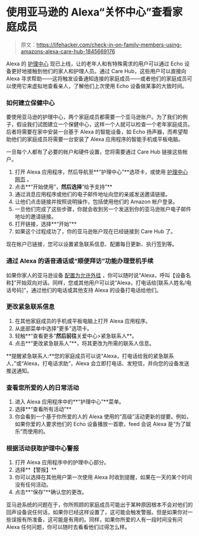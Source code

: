 # 使用亚马逊的 Alexa“关怀中心”查看家庭成员

> 原文：<https://lifehacker.com/check-in-on-family-members-using-amazons-alexa-care-hub-1845669176>

Alexa 的 [护理中心](https://www.aboutamazon.com/news/devices/alexa-can-now-help-make-the-remote-caregiving-experience-easier) 现已上线，让的老年人和有特殊需求的用户可以通过 Echo 设备更好地接触到他们的家人和护理人员。通过 Care Hub，这些用户可以直接向 Alexa 寻求帮助——这将触发设备通知连接的家庭成员——或者他们的家庭成员可以使用它来虚拟地查看亲人，了解他们上次使用 Echo 设备做某事的大致时间。



### 如何建立保健中心

要使用亚马逊的护理中心，两个家庭成员都需要一个亚马逊账户。为了我们的例子，假设我们试图建立一个保健中心，这样一个人就可以检查一个老年家庭成员。后者将需要在家中安装一台基于 Alexa 的智能设备，如 Echo 扬声器，而希望帮助他们的家庭成员将需要一台安装了 Alexa 应用程序的智能手机或平板电脑。

一旦每个人都有了必要的帐户和硬件设置，您将需要通过 Care Hub 链接这些帐户。

1.  打开 Alexa 应用程序，然后导航至**“护理中心”**选项卡，或使用 [护理中心网页](https://www.amazon.com/b/ref=ods_surl_ac?asc_campaign=InlineText&asc_refurl=https://lifehacker.com/check-in-on-family-members-using-amazons-alexa-care-hub-1845669176&asc_source=&node=21390531011&tag=kinjalifehackerlink-20) 。
2.  点击**“开始使用”，**然后选择**“给予支持”**
3.  通过消息应用程序或他们的电子邮件地址向您的亲戚发送邀请链接。
4.  让他们点击链接并按照说明操作，包括使用他们的 Amazon 帐户登录。
5.  一旦他们完成了这些步骤，你就会收到另一个发送到你的亚马逊账户电子邮件地址的邀请链接。
6.  打开链接，选择**“开始”**
7.  如果这个过程成功了，你的亚马逊账户现在已经链接到 Care Hub 了。

现在帐户已链接，您可以设置紧急联系信息、配置每日更新、执行签到等。

### 通过 Alexa 的语音通话或“顺便拜访”功能办理登机手续

如果你家人的亚马逊设备 [配置为允许外挂](https://www.amazon.com/gp/help/customer/display.html?asc_campaign=InlineText&asc_refurl=https://lifehacker.com/check-in-on-family-members-using-amazons-alexa-care-hub-1845669176&asc_source=&nodeId=GXEKQNFSP9QEWKAD&tag=kinjalifehackerlink-20) ，你可以随时说“Alexa，呼叫【设备名称】”开始双向对话。同样，您或其他用户可以说“Alexa，打电话给[联系人姓名/电话号码]”，通过他们的电话或其他支持 Alexa 的设备打电话给他们。

### 更改紧急联系信息

1.  在其他家庭成员的手机或平板电脑上打开 Alexa 应用程序。
2.  从底部菜单中选择“更多”选项卡。
3.  轻触**“查看更多”**然后前往**关爱中心>紧急联系人**。
4.  点击**“更改紧急联系人”**，将其更改为所需的联系人信息。

**提醒紧急联系人:**您的家庭成员可以说“Alexa，打电话给我的紧急联系人，”或“Alexa，打电话求助”，Alexa 会立即打电话、发短信，并向您的设备发送推送通知。

### 查看您所爱的人的日常活动

1.  进入 Alexa 应用程序中的**“护理中心”**菜单。
2.  选择**“查看所有活动”**
3.  你会看到一个基于你所爱的人的 Alexa 使用的“高级”活动更新的提要。例如，如果你爱的人要求他们的 Echo 设备播放一首歌，feed 会说 Alexa 是“为了娱乐”而使用的。

### 根据活动获取护理中心警报

1.  打开 Alexa 应用程序中的护理中心部分。
2.  选择**【警报】**
3.  你可以选择在其他用户第一次使用 Alexa 时收到提醒，如果在一天的某个时间没有任何活动。
4.  点击**“保存”**确认您的更改。

亚马逊系统的问题在于，你所照顾的家庭成员可能出于某种原因根本不会对他们的回声设备说任何话，如果你已经这样设置了，这可能会触发警报。但是如果你对一些误报有所准备，这可能是有用的。同样，如果你所爱的人有一段时间没有问 Alexa 任何问题，你可以随时去看看他们过得怎么样。